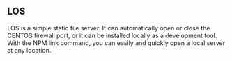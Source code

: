 ## LOS
LOS is a simple static file server. It can automatically open or close the CENTOS firewall port, or it can be installed locally as a development tool.
With the NPM link command, you can easily and quickly open a local server at any location.
